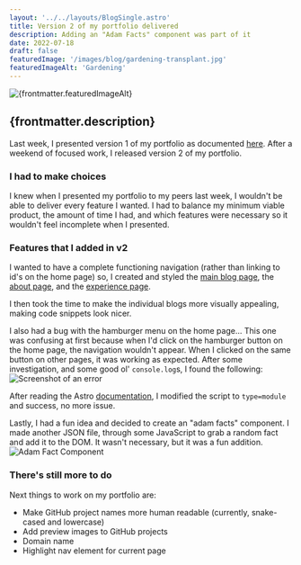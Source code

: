 ```yaml
---
layout: '../../layouts/BlogSingle.astro'
title: Version 2 of my portfolio delivered
description: Adding an "Adam Facts" component was part of it
date: 2022-07-18
draft: false
featuredImage: '/images/blog/gardening-transplant.jpg'
featuredImageAlt: 'Gardening'
---
```


<img src={frontmatter.featuredImage} alt={frontmatter.featuredImageAlt} />

## {frontmatter.description}

Last week, I presented version 1 of my portfolio as documented [here](./2022-07-15-presented-my-portfolio.md). After a weekend of focused work, I released version 2 of my portfolio.

### I had to make choices

I knew when I presented my portfolio to my peers last week, I wouldn't be able to deliver every feature I wanted. I had to balance my minimum viable product, the amount of time I had, and which features were necessary so it wouldn't feel incomplete when I presented.

### Features that I added in v2

I wanted to have a complete functioning navigation (rather than linking to id's on the home page) so, I created and styled the [main blog page](../blog.astro), the [about page](../about.astro), and the [experience page](../experience.astro).

I then took the time to make the individual blogs more visually appealing, making code snippets look nicer.

I also had a bug with the hamburger menu on the home page... This one was confusing at first because when I'd click on the hamburger button on the home page, the navigation wouldn't appear. When I clicked on the same button on other pages, it was working as expected. After some investigation, and some good ol' `console.log`s, I found the following:
![Screenshot of an error](/images/blog/hamburger-menu-js-issue.jpg)

After reading the Astro [documentation](https://docs.astro.build/en/core-concepts/astro-components/#client-side-scripts), I modified the script to `type=module` and success, no more issue.

Lastly, I had a fun idea and decided to create an "adam facts" component. I made another JSON file, through some JavaScript to grab a random fact and add it to the DOM. It wasn't necessary, but it was a fun addition.
![Adam Fact Component](/images/blog/adam-fact-component.jpg)

### There's still more to do

Next things to work on my portfolio are:

- Make GitHub project names more human readable (currently, snake-cased and lowercase)
- Add preview images to GitHub projects
- Domain name
- Highlight nav element for current page
